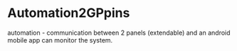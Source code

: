 # Automation2GPpins
automation - communication between 2 panels (extendable) and an android mobile app can monitor the system.
